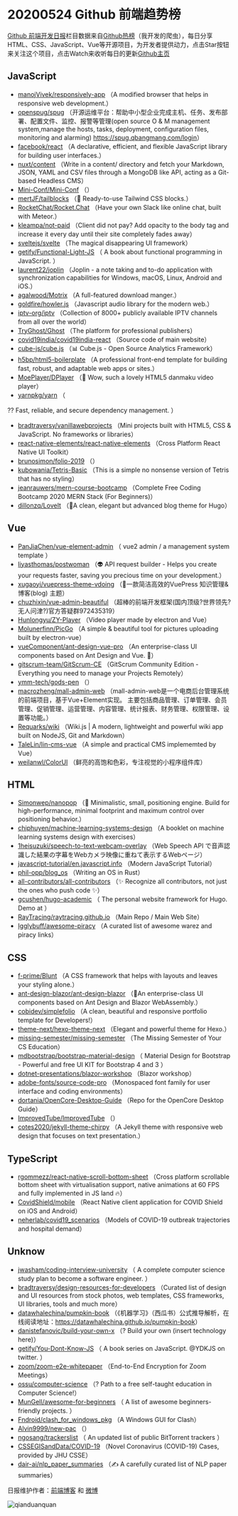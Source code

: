 # 20200524 Github 前端趋势榜

[Github 前端开发日报](https://qdkfweb.cn/c/news)栏目数据来自[Github热榜](https://github.qdkfweb.cn/)（我开发的爬虫），每日分享HTML、CSS、JavaScript、Vue等开源项目，为开发者提供动力，点击Star按钮来关注这个项目，点击Watch来收听每日的更新[Github主页](https://github.com/kujian/githubTrending)
## JavaScript

* [manojVivek/responsively-app](https://github.com/manojVivek/responsively-app) （A modified browser that helps in responsive web development.）
* [openspug/spug](https://github.com/openspug/spug) （开源运维平台：帮助中小型企业完成主机、任务、发布部署、配置文件、监控、报警等管理(open source O &amp; M management system,manage the hosts, tasks, deployment, configuration files, monitoring and alarming) <a href="https://spug.qbangmang.com/login" rel="nofollow">https://spug.qbangmang.com/login</a>）
* [facebook/react](https://github.com/facebook/react) （A declarative, efficient, and flexible JavaScript library for building user interfaces.）
* [nuxt/content](https://github.com/nuxt/content) （Write in a content/ directory and fetch your Markdown, JSON, YAML and CSV files through a MongoDB like API, acting as a Git-based Headless CMS）
* [Mini-Conf/Mini-Conf](https://github.com/Mini-Conf/Mini-Conf) （）
* [mertJF/tailblocks](https://github.com/mertJF/tailblocks) （&#x1f389; Ready-to-use Tailwind CSS blocks.）
* [RocketChat/Rocket.Chat](https://github.com/RocketChat/Rocket.Chat) （Have your own Slack like online chat, built with Meteor.）
* [kleampa/not-paid](https://github.com/kleampa/not-paid) （Client did not pay? Add opacity to the body tag and increase it every day until their site completely fades away）
* [sveltejs/svelte](https://github.com/sveltejs/svelte) （The magical disappearing UI framework）
* [getify/Functional-Light-JS](https://github.com/getify/Functional-Light-JS) （
        A book about functional programming in JavaScript.
      ）
* [laurent22/joplin](https://github.com/laurent22/joplin) （Joplin - a note taking and to-do application with synchronization capabilities for Windows, macOS, Linux, Android and iOS.）
* [agalwood/Motrix](https://github.com/agalwood/Motrix) （A full-featured download manger.）
* [goldfire/howler.js](https://github.com/goldfire/howler.js) （Javascript audio library for the modern web.）
* [iptv-org/iptv](https://github.com/iptv-org/iptv) （Collection of 8000+ publicly available IPTV channels from all over the world）
* [TryGhost/Ghost](https://github.com/TryGhost/Ghost) （The platform for professional publishers）
* [covid19india/covid19india-react](https://github.com/covid19india/covid19india-react) （Source code of main website）
* [cube-js/cube.js](https://github.com/cube-js/cube.js) （&#x1f4ca; Cube.js - Open Source Analytics Framework）
* [h5bp/html5-boilerplate](https://github.com/h5bp/html5-boilerplate) （A professional front-end template for building fast, robust, and adaptable web apps or sites.）
* [MoePlayer/DPlayer](https://github.com/MoePlayer/DPlayer) （&#x1f36d; Wow, such a lovely HTML5 danmaku video player）
* [yarnpkg/yarn](https://github.com/yarnpkg/yarn) （
        
?? Fast, reliable, and secure dependency management.
      ）
* [bradtraversy/vanillawebprojects](https://github.com/bradtraversy/vanillawebprojects) （Mini projects built with HTML5, CSS &amp; JavaScript. No frameworks or libraries）
* [react-native-elements/react-native-elements](https://github.com/react-native-elements/react-native-elements) （Cross Platform React Native UI Toolkit）
* [brunosimon/folio-2019](https://github.com/brunosimon/folio-2019) （）
* [kubowania/Tetris-Basic](https://github.com/kubowania/Tetris-Basic) （This is a simple no nonsense version of Tetris that has no styling）
* [jeanrauwers/mern-course-bootcamp](https://github.com/jeanrauwers/mern-course-bootcamp) （Complete Free Coding Bootcamp 2020 MERN Stack (For Beginners)）
* [dillonzq/LoveIt](https://github.com/dillonzq/LoveIt) （&#x1f680;A clean, elegant but advanced blog theme for Hugo）

## Vue

* [PanJiaChen/vue-element-admin](https://github.com/PanJiaChen/vue-element-admin) （
        vue2 admin / a management system template
      ）
* [liyasthomas/postwoman](https://github.com/liyasthomas/postwoman) （&#x1f47d; API request builder - Helps you create your requests faster, saving you precious time on your development.）
* [xugaoyi/vuepress-theme-vdoing](https://github.com/xugaoyi/vuepress-theme-vdoing) （&#x1f680;一款简洁高效的VuePress 知识管理&amp;博客(blog) 主题）
* [chuzhixin/vue-admin-beautiful](https://github.com/chuzhixin/vue-admin-beautiful) （超棒的前端开发框架(国内顶级?世界领先?无人问津?)官方答疑群972435319）
* [Hunlongyu/ZY-Player](https://github.com/Hunlongyu/ZY-Player) （Video player made by electron and Vue）
* [Molunerfinn/PicGo](https://github.com/Molunerfinn/PicGo) （A simple &amp; beautiful tool for pictures uploading built by electron-vue）
* [vueComponent/ant-design-vue-pro](https://github.com/vueComponent/ant-design-vue-pro) （An enterprise-class UI components based on Ant Design and Vue. &#x1f41c;）
* [gitscrum-team/GitScrum-CE](https://github.com/gitscrum-team/GitScrum-CE) （GitScrum Community Edition - Everything you need to manage your Projects Remotely）
* [ymm-tech/gods-pen](https://github.com/ymm-tech/gods-pen) （）
* [macrozheng/mall-admin-web](https://github.com/macrozheng/mall-admin-web) （mall-admin-web是一个电商后台管理系统的前端项目，基于Vue+Element实现。 主要包括商品管理、订单管理、会员管理、促销管理、运营管理、内容管理、统计报表、财务管理、权限管理、设置等功能。）
* [Requarks/wiki](https://github.com/Requarks/wiki) （Wiki.js | A modern, lightweight and powerful wiki app built on NodeJS, Git and Markdown）
* [TaleLin/lin-cms-vue](https://github.com/TaleLin/lin-cms-vue) （A simple and practical CMS implememted by Vue）
* [weilanwl/ColorUI](https://github.com/weilanwl/ColorUI) （鲜亮的高饱和色彩，专注视觉的小程序组件库）

## HTML

* [Simonwep/nanopop](https://github.com/Simonwep/nanopop) （&#x1f366; Minimalistic, small, positioning engine. Build for high-performance, minimal footprint and maximum control over positioning behavior.）
* [chiphuyen/machine-learning-systems-design](https://github.com/chiphuyen/machine-learning-systems-design) （A booklet on machine learning systems design with exercises）
* [1heisuzuki/speech-to-text-webcam-overlay](https://github.com/1heisuzuki/speech-to-text-webcam-overlay) （Web Speech API で音声認識した結果の字幕をWebカメラ映像に重ねて表示するWebページ）
* [javascript-tutorial/en.javascript.info](https://github.com/javascript-tutorial/en.javascript.info) （Modern JavaScript Tutorial）
* [phil-opp/blog_os](https://github.com/phil-opp/blog_os) （Writing an OS in Rust）
* [all-contributors/all-contributors](https://github.com/all-contributors/all-contributors) （✨ Recognize all contributors, not just the ones who push code ✨）
* [gcushen/hugo-academic](https://github.com/gcushen/hugo-academic) （
        The personal website framework for Hugo. Demo at
      ）
* [RayTracing/raytracing.github.io](https://github.com/RayTracing/raytracing.github.io) （Main Repo / Main Web Site）
* [Igglybuff/awesome-piracy](https://github.com/Igglybuff/awesome-piracy) （A curated list of awesome warez and piracy links）

## CSS

* [f-prime/Blunt](https://github.com/f-prime/Blunt) （A CSS framework that helps with layouts and leaves your styling alone.）
* [ant-design-blazor/ant-design-blazor](https://github.com/ant-design-blazor/ant-design-blazor) （&#x1f308;An enterprise-class UI components based on Ant Design and Blazor WebAssembly.）
* [cobidev/simplefolio](https://github.com/cobidev/simplefolio) （A clean, beautiful and responsive portfolio template for Developers!）
* [theme-next/hexo-theme-next](https://github.com/theme-next/hexo-theme-next) （Elegant and powerful theme for Hexo.）
* [missing-semester/missing-semester](https://github.com/missing-semester/missing-semester) （The Missing Semester of Your CS Education）
* [mdbootstrap/bootstrap-material-design](https://github.com/mdbootstrap/bootstrap-material-design) （
        Material Design for Bootstrap - Powerful and free UI KIT for Bootstrap 4 and 3
      ）
* [dotnet-presentations/blazor-workshop](https://github.com/dotnet-presentations/blazor-workshop) （Blazor workshop）
* [adobe-fonts/source-code-pro](https://github.com/adobe-fonts/source-code-pro) （Monospaced font family for user interface and coding environments）
* [dortania/OpenCore-Desktop-Guide](https://github.com/dortania/OpenCore-Desktop-Guide) （Repo for the OpenCore Desktop Guide）
* [ImprovedTube/ImprovedTube](https://github.com/ImprovedTube/ImprovedTube) （）
* [cotes2020/jekyll-theme-chirpy](https://github.com/cotes2020/jekyll-theme-chirpy) （A Jekyll theme with responsive web design that focuses on text presentation.）

## TypeScript

* [rgommezz/react-native-scroll-bottom-sheet](https://github.com/rgommezz/react-native-scroll-bottom-sheet) （Cross platform scrollable bottom sheet with virtualisation support, native animations at 60 FPS and fully implemented in JS land &#x1f525;）
* [CovidShield/mobile](https://github.com/CovidShield/mobile) （React Native client application for COVID Shield on iOS and Android）
* [neherlab/covid19_scenarios](https://github.com/neherlab/covid19_scenarios) （Models of COVID-19 outbreak trajectories and hospital demand）

## Unknow

* [jwasham/coding-interview-university](https://github.com/jwasham/coding-interview-university) （
        A complete computer science study plan to become a software engineer.
      ）
* [bradtraversy/design-resources-for-developers](https://github.com/bradtraversy/design-resources-for-developers) （Curated list of design and UI resources from stock photos, web templates, CSS frameworks, UI libraries, tools and much more）
* [datawhalechina/pumpkin-book](https://github.com/datawhalechina/pumpkin-book) （《机器学习》（西瓜书）公式推导解析，在线阅读地址：<a href="https://datawhalechina.github.io/pumpkin-book" rel="nofollow">https://datawhalechina.github.io/pumpkin-book</a>）
* [danistefanovic/build-your-own-x](https://github.com/danistefanovic/build-your-own-x) （? Build your own (insert technology here)）
* [getify/You-Dont-Know-JS](https://github.com/getify/You-Dont-Know-JS) （
        A book series on JavaScript. @YDKJS on twitter.
      ）
* [zoom/zoom-e2e-whitepaper](https://github.com/zoom/zoom-e2e-whitepaper) （End-to-End Encryption for Zoom Meetings）
* [ossu/computer-science](https://github.com/ossu/computer-science) （? Path to a free self-taught education in Computer Science!）
* [MunGell/awesome-for-beginners](https://github.com/MunGell/awesome-for-beginners) （
        A list of awesome beginners-friendly projects.
      ）
* [Fndroid/clash_for_windows_pkg](https://github.com/Fndroid/clash_for_windows_pkg) （A Windows GUI for Clash）
* [Alvin9999/new-pac](https://github.com/Alvin9999/new-pac) （）
* [ngosang/trackerslist](https://github.com/ngosang/trackerslist) （
        An updated list of public BitTorrent trackers
      ）
* [CSSEGISandData/COVID-19](https://github.com/CSSEGISandData/COVID-19) （Novel Coronavirus (COVID-19) Cases, provided by JHU CSSE）
* [dair-ai/nlp_paper_summaries](https://github.com/dair-ai/nlp_paper_summaries) （✍️ A carefully curated list of NLP paper summaries）


日报维护作者：[前端博客](https://qdkfweb.cn/) 和 [微博](https://qdkfweb.cn/go/weibo)

![qianduanquan](https://user-images.githubusercontent.com/3055447/38468989-651132ac-3b80-11e8-8e6b-15122322a9d7.png)